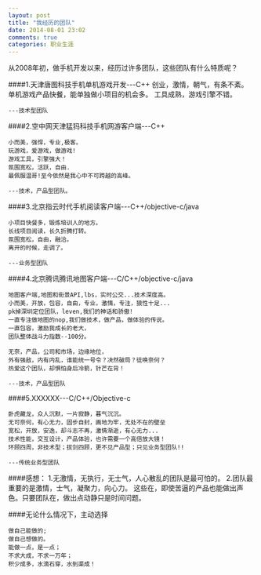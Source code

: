 ```yaml
---
layout: post
title: "我经历的团队"
date: 2014-08-01 23:02
comments: true
categories: 职业生涯
---
```


从2008年初，做手机开发以来，经历过许多团队，这些团队有什么特质呢？

####1.天津唐图科技手机单机游戏开发---C++
    创业，激情，朝气，有条不紊。
    单机游戏产品快餐，能单独做小项目的机会多。
    工具成熟，游戏引擎不错。
    
    ---技术型团队
    
####2.空中网天津猛犸科技手机网游客户端---C++

    小而美，强悍，专业,极客。
    玩游戏，爱游戏，做游戏!
    游戏工具，引擎强大！
    氛围宽松，活跃，自由.
    最佩服温哥!至今依然是我心中不可跨越的高峰。
    
    ---技术，产品型团队。
    
####3.北京指云时代手机阅读客户端---C++/objective-c/java

    小项目快餐多，锻炼培训人的地方。
    长线项目阅读，长久折腾打转。
    氛围宽松，自由，融洽。
    离开的时候，走调了。
    
    ---业务型团队
    
####4.北京腾讯腾讯地图客户端---C/C++/objective-c/java

    地图客户端,地图和街景API,lbs，实时公交...技术深度高。
    小而美，开放，包容，自由，专业，激情，专注，狼性十足... 
    pk掉深圳定位团队，leven,我们的神话和骄傲!
    一直专注做地图的nop,我们做技术，做产品，做体验的传说。
    一直包容，激励我成长的老大，
    团队整体战斗力指数--100分。
    
    无奈，产品，公司和市场，边缘地位，
    外有强敌，内有内乱，谁能统一号令？决然破局？徒唤奈何？
    热爱这个团队，却惧怕身后冷箭，针芒在背！
    
    ---技术，产品型团队
 
####5.XXXXXX---C/C++/Objective-c

    卧虎藏龙，众人沉默，一片寂静，暮气沉沉。
    无可奈何，有心无力，固步自封，画地为牢，无处不在的壁垒
    宽松，开放，安逸，却斗志不再，激情渐逝，有心无力...
    技术性能，交互设计，产品体验，也许需要一个高倍放大镜！
    环顾四周，非技术型；拔剑四顾，更不见产品型；只见业务型团队!!
    
    ---传统业务型团队

####感想：
    1.无激情，无执行，无士气，人心散乱的团队是最可怕的。
    2.团队最重要的是激情，士气，凝聚力，向心力。
    这些在，即使苦逼的产品也能做出声色。只要团队在，做出点动静只是时间问题。    
    
####无论什么情况下，主动选择

    做自己能做的;
    做自己想做的。
    能做一点，是一点；
    不求大成，不求一万年；
    积少成多，水滴石穿，水到渠成！
    

     
    
      